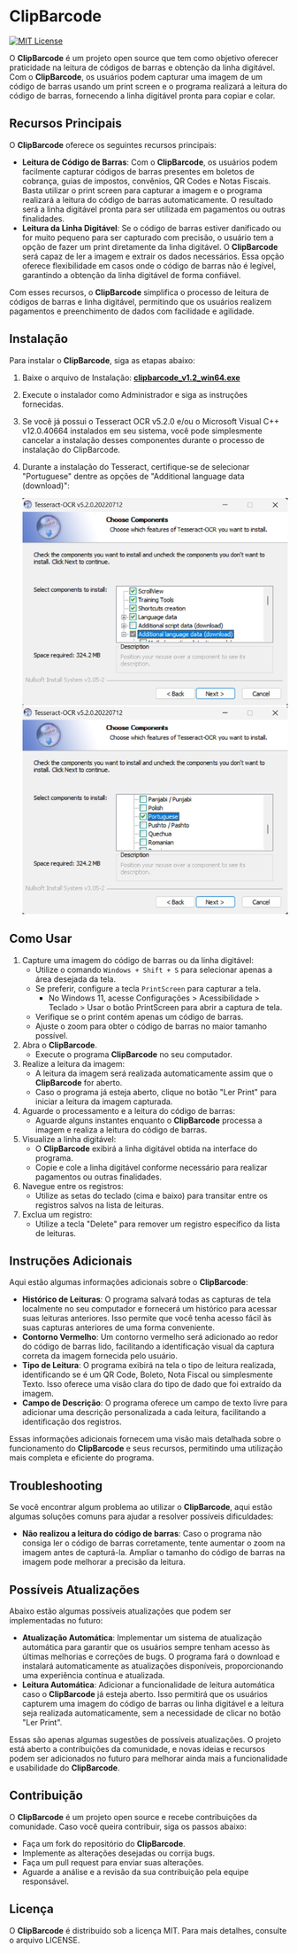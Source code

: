 
ClipBarcode
===============

[![MIT License](https://img.shields.io/badge/License-MIT-green.svg)](https://choosealicense.com/licenses/mit/)

O **ClipBarcode** é um projeto open source que tem como objetivo oferecer praticidade na leitura de códigos de barras e obtenção da linha digitável. Com o **ClipBarcode**, os usuários podem capturar uma imagem de um código de barras usando um print screen e o programa realizará a leitura do código de barras, fornecendo a linha digitável pronta para copiar e colar.

## Recursos Principais
O **ClipBarcode** oferece os seguintes recursos principais:
- **Leitura de Código de Barras**: Com o **ClipBarcode**, os usuários podem facilmente capturar códigos de barras presentes em boletos de cobrança, guias de impostos, convênios, QR Codes e Notas Fiscais. Basta utilizar o print screen para capturar a imagem e o programa realizará a leitura do código de barras automaticamente. O resultado será a linha digitável pronta para ser utilizada em pagamentos ou outras finalidades.
- **Leitura da Linha Digitável**: Se o código de barras estiver danificado ou for muito pequeno para ser capturado com precisão, o usuário tem a opção de fazer um print diretamente da linha digitável. O **ClipBarcode** será capaz de ler a imagem e extrair os dados necessários. Essa opção oferece flexibilidade em casos onde o código de barras não é legível, garantindo a obtenção da linha digitável de forma confiável.

Com esses recursos, o **ClipBarcode** simplifica o processo de leitura de códigos de barras e linha digitável, permitindo que os usuários realizem pagamentos e preenchimento de dados com facilidade e agilidade.

## Instalação

Para instalar o **ClipBarcode**, siga as etapas abaixo:

1. Baixe o arquivo de Instalação: [**clipbarcode_v1.2_win64.exe**](https://github.com/viniciusccosta/ClipBarcode/releases/download/v1.2/clipbarcode_v1.2_win64.exe)
2. Execute o instalador como Administrador e siga as instruções fornecidas.
3. Se você já possui o Tesseract OCR v5.2.0 e/ou o Microsoft Visual C++ v12.0.40664 instalados em seu sistema, você pode simplesmente cancelar a instalação desses componentes durante o processo de instalação do ClipBarcode.
4. Durante a instalação do Tesseract, certifique-se de selecionar "Portuguese" dentre as opções de "Additional language data (download)":

    ![Screenshot](./readme/tesseract_install_additional_language_1.png)
    ![Screenshot](./readme/tesseract_install_additional_language_2.png)  

## Como Usar

1. Capture uma imagem do código de barras ou da linha digitável:
    - Utilize o comando `Windows + Shift + S` para selecionar apenas a área desejada da tela.
    - Se preferir, configure a tecla `PrintScreen` para capturar a tela.
        - No Windows 11, acesse Configurações > Acessibilidade > Teclado > Usar o botão PrintScreen para abrir a captura de tela.
    - Verifique se o print contém apenas um código de barras.
    - Ajuste o zoom para obter o código de barras no maior tamanho possível.
2. Abra o **ClipBarcode**.
    - Execute o programa **ClipBarcode** no seu computador.
3. Realize a leitura da imagem:
    - A leitura da imagem será realizada automaticamente assim que o **ClipBarcode** for aberto.
    - Caso o programa já esteja aberto, clique no botão "Ler Print" para iniciar a leitura da imagem capturada.
4. Aguarde o processamento e a leitura do código de barras:
    - Aguarde alguns instantes enquanto o **ClipBarcode** processa a imagem e realiza a leitura do código de barras.
5. Visualize a linha digitável:
    - O **ClipBarcode** exibirá a linha digitável obtida na interface do programa.
    - Copie e cole a linha digitável conforme necessário para realizar pagamentos ou outras finalidades.
6. Navegue entre os registros:
    - Utilize as setas do teclado (cima e baixo) para transitar entre os registros salvos na lista de leituras.
7. Exclua um registro:
    - Utilize a tecla "Delete" para remover um registro específico da lista de leituras.

## Instruções Adicionais

Aqui estão algumas informações adicionais sobre o **ClipBarcode**:

- **Histórico de Leituras**: O programa salvará todas as capturas de tela localmente no seu computador e fornecerá um histórico para acessar suas leituras anteriores. Isso permite que você tenha acesso fácil às suas capturas anteriores de uma forma conveniente.
- **Contorno Vermelho**: Um contorno vermelho será adicionado ao redor do código de barras lido, facilitando a identificação visual da captura correta da imagem fornecida pelo usuário.
- **Tipo de Leitura**: O programa exibirá na tela o tipo de leitura realizada, identificando se é um QR Code, Boleto, Nota Fiscal ou simplesmente Texto. Isso oferece uma visão clara do tipo de dado que foi extraído da imagem.
- **Campo de Descrição**: O programa oferece um campo de texto livre para adicionar uma descrição personalizada a cada leitura, facilitando a identificação dos registros.

Essas informações adicionais fornecem uma visão mais detalhada sobre o funcionamento do **ClipBarcode** e seus recursos, permitindo uma utilização mais completa e eficiente do programa.

## Troubleshooting

Se você encontrar algum problema ao utilizar o **ClipBarcode**, aqui estão algumas soluções comuns para ajudar a resolver possíveis dificuldades:
- **Não realizou a leitura do código de barras**: Caso o programa não consiga ler o código de barras corretamente, tente aumentar o zoom na imagem antes de capturá-la. Ampliar o tamanho do código de barras na imagem pode melhorar a precisão da leitura.

## Possíveis Atualizações

Abaixo estão algumas possíveis atualizações que podem ser implementadas no futuro:
- **Atualização Automática**: Implementar um sistema de atualização automática para garantir que os usuários sempre tenham acesso às últimas melhorias e correções de bugs. O programa fará o download e instalará automaticamente as atualizações disponíveis, proporcionando uma experiência contínua e atualizada.
- **Leitura Automática**: Adicionar a funcionalidade de leitura automática caso o **ClipBarcode** já esteja aberto. Isso permitirá que os usuários capturem uma imagem do código de barras ou linha digitável e a leitura seja realizada automaticamente, sem a necessidade de clicar no botão "Ler Print".

Essas são apenas algumas sugestões de possíveis atualizações. O projeto está aberto a contribuições da comunidade, e novas ideias e recursos podem ser adicionados no futuro para melhorar ainda mais a funcionalidade e usabilidade do **ClipBarcode**.

## Contribuição

O **ClipBarcode** é um projeto open source e recebe contribuições da comunidade. Caso você queira contribuir, siga os passos abaixo:
- Faça um fork do repositório do **ClipBarcode**.
- Implemente as alterações desejadas ou corrija bugs.
- Faça um pull request para enviar suas alterações.
- Aguarde a análise e a revisão da sua contribuição pela equipe responsável.

## Licença

O **ClipBarcode** é distribuído sob a licença MIT. Para mais detalhes, consulte o arquivo LICENSE.

